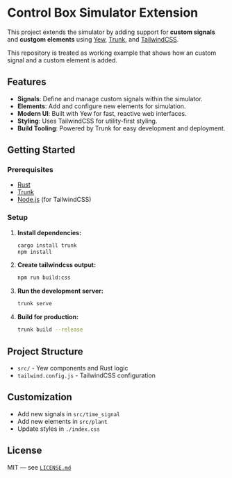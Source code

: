# Control Box Simulator Extension

This project extends the simulator by adding support for **custom signals** and **custgom elements** using [Yew](https://yew.rs/), [Trunk](https://trunkrs.dev/), and [TailwindCSS](https://tailwindcss.com/).

This repository is treated as working example that shows how an custom signal and a custom element is added.

## Features

- **Signals**: Define and manage custom signals within the simulator.
- **Elements**: Add and configure new elements for simulation.
- **Modern UI**: Built with Yew for fast, reactive web interfaces.
- **Styling**: Uses TailwindCSS for utility-first styling.
- **Build Tooling**: Powered by Trunk for easy development and deployment.

## Getting Started

### Prerequisites

- [Rust](https://www.rust-lang.org/tools/install)
- [Trunk](https://trunkrs.dev/#install)
- [Node.js](https://nodejs.org/) (for TailwindCSS)

### Setup

1. **Install dependencies:**
    ```bash
    cargo install trunk
    npm install
    ```

1. **Create tailwindcss output:**
    ```bash
    npm run build:css
    ```

2. **Run the development server:**
    ```bash
    trunk serve
    ```

3. **Build for production:**
    ```bash
    trunk build --release
    ```

## Project Structure

- `src/` - Yew components and Rust logic
- `tailwind.config.js` - TailwindCSS configuration

## Customization

- Add new signals in `src/time_signal`
- Add new elements in `src/plant`
- Update styles in `./index.css`

## License

MIT — see [`LICENSE.md`](LICENSE.md)
